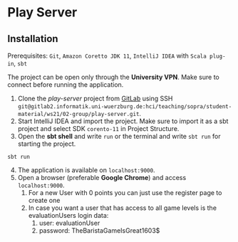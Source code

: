 # Play Server

## Installation

Prerequisites: `Git`, `Amazon Coretto JDK 11`, `IntelliJ IDEA` with `Scala plug-in`, `sbt`

The project can be open only through the **University VPN**. Make sure to connect before running the application.

1. Clone the _play-server_ project from [GitLab](https://gitlab2.informatik.uni-wuerzburg.de/hci/teaching_/sopra/student-material/ws21/02-group/play-server) using SSH `git@gitlab2.informatik.uni-wuerzburg.de:hci/teaching/sopra/student-material/ws21/02-group/play-server.git`.
2. Start IntelliJ IDEA and import the project. Make sure to import it as a sbt project and select SDK `corento-11` in Project Structure.
3. Open the **sbt shell** and write `run` or the terminal and write `sbt run` for starting the project.
```
sbt run
```
4. The application is available on `localhost:9000`.
5. Open a browser (preferable **Google Chrome**) and access `localhost:9000`.
    1. For a new User with 0 points you can just use the register page to create one
    2. In case you want a user that has access to all game levels is the evaluationUsers login data:
        1. user: evaluationUser
        2. password: TheBaristaGameIsGreat1603$
